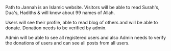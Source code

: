 Path to Jannah is an Islamic website.
Visitors will be able to read Surah's, Dua's, Hadiths & will know about 99 names of Allah.

Users will see their profile, able to read blog of others and will be able to donate. Donation needs to be verified by admin. 

Admin will be able to see all registered users and also Admin needs to verify the donations of users and can see all posts from all users.
